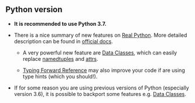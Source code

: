 ## Python version

- **It is recommended to use Python 3.7.**

- There is a nice summary of new features on [Real Python](https://realpython.com/python37-new-features). More detailed description can be found in [official docs](https://docs.python.org/3/whatsnew/3.7.html).

    - A very powerful new feature are [Data Classes](https://realpython.com/python-data-classes), which can easily replace [namedtuples](https://docs.python.org/3.7/library/collections.html#collections.namedtuple) and [attrs](https://github.com/python-attrs/attrs).
    
    - [Typing Forward Reference](https://realpython.com/python37-new-features/#typing-enhancements) may also improve your code if are using type hints (which you should!).
    
- If for some reason you are using previous versions of Python (especially version 3.6), it is possible to backport some features e.g. [Data Classes](https://github.com/ericvsmith/dataclasses).
